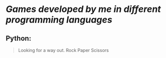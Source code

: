 # *Games developed by me in different programming languages*

## Python: 

> Looking for a way out.
> Rock Paper Scissors
